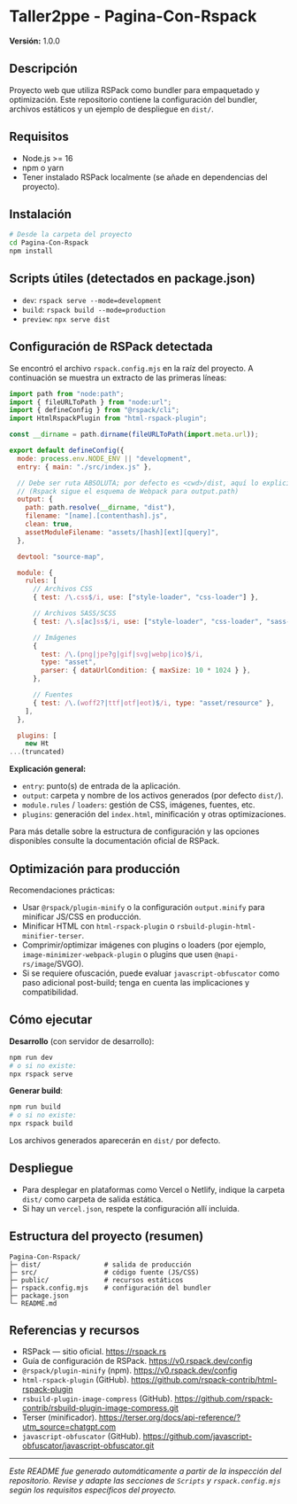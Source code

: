 # Taller2ppe - Pagina-Con-Rspack

**Versión:** 1.0.0

## Descripción
Proyecto web que utiliza RSPack como bundler para empaquetado y optimización. Este repositorio contiene la configuración del bundler, archivos estáticos y un ejemplo de despliegue en `dist/`.

## Requisitos
- Node.js >= 16
- npm o yarn
- Tener instalado RSPack localmente (se añade en dependencias del proyecto).

## Instalación
```bash
# Desde la carpeta del proyecto
cd Pagina-Con-Rspack
npm install
```

## Scripts útiles (detectados en package.json)
- `dev`: `rspack serve --mode=development`
- `build`: `rspack build --mode=production`
- `preview`: `npx serve dist`

## Configuración de RSPack detectada
Se encontró el archivo `rspack.config.mjs` en la raíz del proyecto. A continuación se muestra un extracto de las primeras líneas:

```javascript
import path from "node:path";
import { fileURLToPath } from "node:url";
import { defineConfig } from "@rspack/cli";
import HtmlRspackPlugin from "html-rspack-plugin";

const __dirname = path.dirname(fileURLToPath(import.meta.url));

export default defineConfig({
  mode: process.env.NODE_ENV || "development",
  entry: { main: "./src/index.js" },

  // Debe ser ruta ABSOLUTA; por defecto es <cwd>/dist, aquí lo explicitamos.
  // (Rspack sigue el esquema de Webpack para output.path)
  output: {
    path: path.resolve(__dirname, "dist"),
    filename: "[name].[contenthash].js",
    clean: true,
    assetModuleFilename: "assets/[hash][ext][query]",
  },

  devtool: "source-map",

  module: {
    rules: [
      // Archivos CSS
      { test: /\.css$/i, use: ["style-loader", "css-loader"] },

      // Archivos SASS/SCSS
      { test: /\.s[ac]ss$/i, use: ["style-loader", "css-loader", "sass-loader"] },

      // Imágenes
      {
        test: /\.(png|jpe?g|gif|svg|webp|ico)$/i,
        type: "asset",
        parser: { dataUrlCondition: { maxSize: 10 * 1024 } },
      },

      // Fuentes
      { test: /\.(woff2?|ttf|otf|eot)$/i, type: "asset/resource" },
    ],
  },

  plugins: [
    new Ht
...(truncated)

```

**Explicación general:**
- `entry`: punto(s) de entrada de la aplicación.
- `output`: carpeta y nombre de los activos generados (por defecto `dist/`).
- `module.rules` / `loaders`: gestión de CSS, imágenes, fuentes, etc.
- `plugins`: generación del `index.html`, minificación y otras optimizaciones.

Para más detalle sobre la estructura de configuración y las opciones disponibles consulte la documentación oficial de RSPack.

## Optimización para producción
Recomendaciones prácticas:

- Usar `@rspack/plugin-minify` o la configuración `output.minify` para minificar JS/CSS en producción.
- Minificar HTML con `html-rspack-plugin` o `rsbuild-plugin-html-minifier-terser`.
- Comprimir/optimizar imágenes con plugins o loaders (por ejemplo, `image-minimizer-webpack-plugin` o plugins que usen `@napi-rs/image`/SVGO).
- Si se requiere ofuscación, puede evaluar `javascript-obfuscator` como paso adicional post-build; tenga en cuenta las implicaciones y compatibilidad.

## Cómo ejecutar
**Desarrollo** (con servidor de desarrollo):

```bash
npm run dev
# o si no existe:
npx rspack serve
```

**Generar build**:

```bash
npm run build
# o si no existe:
npx rspack build
```

Los archivos generados aparecerán en `dist/` por defecto.

## Despliegue
- Para desplegar en plataformas como Vercel o Netlify, indique la carpeta `dist/` como carpeta de salida estática.
- Si hay un `vercel.json`, respete la configuración allí incluida.

## Estructura del proyecto (resumen)
```
Pagina-Con-Rspack/
├─ dist/                # salida de producción
├─ src/                 # código fuente (JS/CSS)
├─ public/              # recursos estáticos
├─ rspack.config.mjs    # configuración del bundler
├─ package.json
└─ README.md
```

## Referencias y recursos
- RSPack — sitio oficial. https://rspack.rs
- Guía de configuración de RSPack. https://v0.rspack.dev/config
- `@rspack/plugin-minify` (npm). https://v0.rspack.dev/config
- `html-rspack-plugin` (GitHub). https://github.com/rspack-contrib/html-rspack-plugin
- `rsbuild-plugin-image-compress` (GitHub). https://github.com/rspack-contrib/rsbuild-plugin-image-compress.git
- Terser (minificador). https://terser.org/docs/api-reference/?utm_source=chatgpt.com
- `javascript-obfuscator` (GitHub). https://github.com/javascript-obfuscator/javascript-obfuscator.git

---

*Este README fue generado automáticamente a partir de la inspección del repositorio. Revise y adapte las secciones de `Scripts` y `rspack.config.mjs` según los requisitos específicos del proyecto.*
